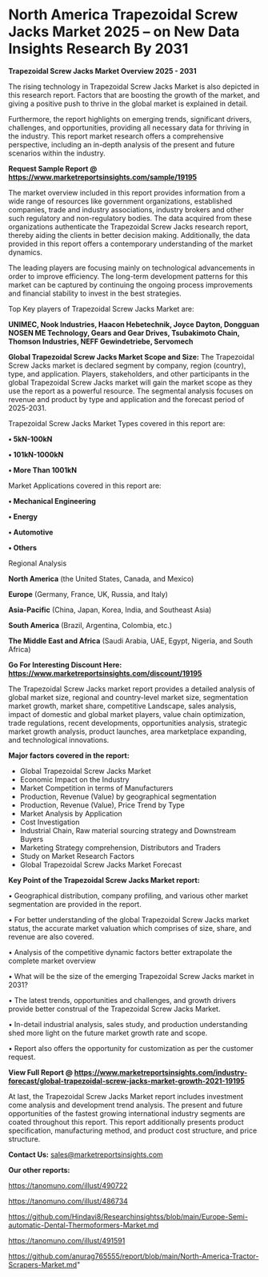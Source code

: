 # North America Trapezoidal Screw Jacks Market 2025 – on New Data Insights Research By 2031

<Strong> Trapezoidal Screw Jacks Market Overview 2025 - 2031</strong>

The rising technology in Trapezoidal Screw Jacks Market is also depicted in this research report. Factors that are boosting the growth of the market, and giving a positive push to thrive in the global market is explained in detail.

Furthermore, the report highlights on emerging trends, significant drivers, challenges, and opportunities, providing all necessary data for thriving in the industry. This report market research offers a comprehensive perspective, including an in-depth analysis of the present and future scenarios within the industry.

<strong>Request Sample Report @ <a href=https://www.marketreportsinsights.com/sample/19195>https://www.marketreportsinsights.com/sample/19195</a></strong>

The market overview included in this report provides information from a wide range of resources like government organizations, established companies, trade and industry associations, industry brokers and other such regulatory and non-regulatory bodies. The data acquired from these organizations authenticate the Trapezoidal Screw Jacks research report, thereby aiding the clients in better decision making. Additionally, the data provided in this report offers a contemporary understanding of the market dynamics.

The leading players are focusing mainly on technological advancements in order to improve efficiency. The long-term development patterns for this market can be captured by continuing the ongoing process improvements and financial stability to invest in the best strategies.

Top Key players of Trapezoidal Screw Jacks Market are:

<strong>UNIMEC, Nook Industries, Haacon Hebetechnik, Joyce Dayton, Dongguan NOSEN ME Technology, Gears and Gear Drives, Tsubakimoto Chain, Thomson Industries, NEFF Gewindetriebe, Servomech</strong>

<strong><b>Global Trapezoidal Screw Jacks Market Scope and Size:</b></strong>
The Trapezoidal Screw Jacks market is declared segment by company, region (country), type, and application. Players, stakeholders, and other participants in the global Trapezoidal Screw Jacks market will gain the market scope as they use the report as a powerful resource. The segmental analysis focuses on revenue and product by type and application and the forecast period of 2025-2031.

Trapezoidal Screw Jacks Market Types covered in this report are:

<strong>• 5kN-100kN

• 101kN-1000kN

• More Than 1001kN</strong>

Market Applications covered in this report are:

<strong>• Mechanical Engineering

• Energy

• Automotive

• Others</strong> 

Regional Analysis

<strong>North America</strong> (the United States, Canada, and Mexico)

<strong>Europe</strong> (Germany, France, UK, Russia, and Italy)

<strong>Asia-Pacific</strong> (China, Japan, Korea, India, and Southeast Asia)

<strong>South America</strong> (Brazil, Argentina, Colombia, etc.)

<strong>The Middle East and Africa</strong> (Saudi Arabia, UAE, Egypt, Nigeria, and South Africa)

<strong>Go For Interesting Discount Here: <a href=https://www.marketreportsinsights.com/discount/19195>https://www.marketreportsinsights.com/discount/19195</a></strong>

The Trapezoidal Screw Jacks market report provides a detailed analysis of global market size, regional and country-level market size, segmentation market growth, market share, competitive Landscape, sales analysis, impact of domestic and global market players, value chain optimization, trade regulations, recent developments, opportunities analysis, strategic market growth analysis, product launches, area marketplace expanding, and technological innovations.

<strong><b>Major factors covered in the report:</b></strong>
<ul>
  <li>Global Trapezoidal Screw Jacks Market </li>
  <li>Economic Impact on the Industry</li>
  <li>Market Competition in terms of Manufacturers</li>
  <li>Production, Revenue (Value) by geographical segmentation</li>
  <li>Production, Revenue (Value), Price Trend by Type</li>
  <li>Market Analysis by Application</li>
  <li>Cost Investigation</li>
  <li>Industrial Chain, Raw material sourcing strategy and Downstream Buyers</li>
  <li>Marketing Strategy comprehension, Distributors and Traders</li>
  <li>Study on Market Research Factors</li>
  <li>Global Trapezoidal Screw Jacks Market Forecast</li>
</ul>

<strong><b>Key Point of the Trapezoidal Screw Jacks Market report:</b></strong>

• Geographical distribution, company profiling, and various other market segmentation are provided in the report.

• For better understanding of the global Trapezoidal Screw Jacks market status, the accurate market valuation which comprises of size, share, and revenue are also covered.

• Analysis of the competitive dynamic factors better extrapolate the complete market overview

• What will be the size of the emerging Trapezoidal Screw Jacks market in 2031?

• The latest trends, opportunities and challenges, and growth drivers provide better construal of the Trapezoidal Screw Jacks Market.

• In-detail industrial analysis, sales study, and production understanding shed more light on the future market growth rate and scope.

• Report also offers the opportunity for customization as per the customer request.

<strong><b>View Full Report @ <a href=https://www.marketreportsinsights.com/industry-forecast/global-trapezoidal-screw-jacks-market-growth-2021-19195>https://www.marketreportsinsights.com/industry-forecast/global-trapezoidal-screw-jacks-market-growth-2021-19195</a></b></strong>


At last, the Trapezoidal Screw Jacks Market report includes investment come analysis and development trend analysis. The present and future opportunities of the fastest growing international industry segments are coated throughout this report. This report additionally presents product specification, manufacturing method, and product cost structure, and price structure.

<strong>Contact Us:</strong>
sales@marketreportsinsights.com

<strong>Our other reports:</strong>

<a href=https://tanomuno.com/illust/490722>https://tanomuno.com/illust/490722</a>

<a href=https://tanomuno.com/illust/486734>https://tanomuno.com/illust/486734</a>

<a href=https://github.com/Hindavi8/Researchinsightss/blob/main/Europe-Semi-automatic-Dental-Thermoformers-Market.md>https://github.com/Hindavi8/Researchinsightss/blob/main/Europe-Semi-automatic-Dental-Thermoformers-Market.md</a>

<a href=https://tanomuno.com/illust/491591>https://tanomuno.com/illust/491591</a>

<a href=https://github.com/anurag765555/report/blob/main/North-America-Tractor-Scrapers-Market.md>https://github.com/anurag765555/report/blob/main/North-America-Tractor-Scrapers-Market.md</a>"
